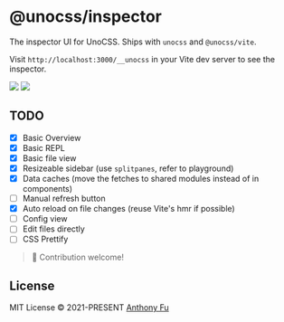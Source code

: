 # @unocss/inspector

The inspector UI for UnoCSS. Ships with `unocss` and `@unocss/vite`.

Visit `http://localhost:3000/__unocss` in your Vite dev server to see the inspector.

<img src="https://user-images.githubusercontent.com/11247099/140885990-1827f5ce-f12a-4ed4-9d63-e5145a65fb4a.png">
<img src="https://user-images.githubusercontent.com/11247099/140886020-7014f412-f020-4aed-a169-d025cc1bbcd3.png">

## TODO

- [x] Basic Overview
- [x] Basic REPL
- [x] Basic file view
- [x] Resizeable sidebar (use `splitpanes`, refer to playground)
- [x] Data caches (move the fetches to shared modules instead of in components)
- [ ] Manual refresh button
- [x] Auto reload on file changes (reuse Vite's hmr if possible)
- [ ] Config view
- [ ] Edit files directly
- [ ] CSS Prettify

> 🙌 Contribution welcome!

## License

MIT License © 2021-PRESENT [Anthony Fu](https://github.com/antfu)
